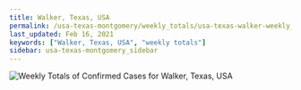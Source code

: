 ```yaml
---
title: Walker, Texas, USA
permalink: /usa-texas-montgomery/weekly_totals/usa-texas-walker-weekly_totals.html
last_updated: Feb 16, 2021
keywords: ["Walker, Texas, USA", "weekly totals"]
sidebar: usa-texas-montgomery_sidebar
---
```


![Weekly Totals of Confirmed Cases for Walker, Texas, USA](/covid_tracker/images/graphs/usa-texas-walker-weekly_totals_graph.png)
